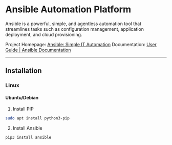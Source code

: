 # Ansible Automation Platform

Ansible is a powerful, simple, and agentless automation tool that streamlines tasks such as configuration management, application deployment, and cloud provisioning.

Project Homepage: [Ansible: Simple IT Automation](https://www.ansible.com/)
Documentation: [User Guide | Ansible Documentation](https://docs.ansible.com/ansible/latest/user_guide/index.html)

---

## Installation

### Linux

#### Ubuntu/Debian

1. Install PIP
```bash
sudo apt install python3-pip
```
2. Install Ansible
```bash
pip3 install ansible
```
